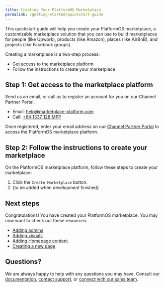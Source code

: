 ```yaml
---
title: Creating Your PlatformOS Marketplace
permalink: /getting-started/quickstart-guide
---
```

This quickstart guide will help you create your PlatformOS marketplace, a customizable marketplace solution that you can use to build marketplaces for people (like Upwork), products (like Amazon), places (like AirBnB), and projects (like Facebook groups). 

Creating a marketplace is a two-step process:
* Get access to the marketplace platform
* Follow the instructions to create your marketplace

## Step 1: Get access to the marketplace platform

Send us an email, or call us to register an account for you on our Channel Partner Portal. 
* Email: [help@marketplace-platform.com](mailto:help@marketplace-platform.com) 
* Call: [+64 1337 128 MPP](tel:+641337128MPP)

Once registered, enter your email address on our [Channel Partner Portal](http://ec2-52-37-196-54.us-west-2.compute.amazonaws.com/) to access the PlatformOS marketplace platform. 

## Step 2: Follow the instructions to create your marketplace
On the PlatformOS marketplace platform, follow these steps to create your marketplace:

1. Click the `Create Marketplace` button. 
2. {to be added when development finished}

## Next steps
Congratulations! You have created your PlatformOS marketplace. You may now want to check out these resources:  

* [Adding admins]() 
* [Adding visuals]() 
* [Adding Homepage content]() 
* [Creating a new page]() 

## Questions? 
We are always happy to help with any questions you may have. Consult our [documentation](), [contact support](), or [connect with our sales team](). 

